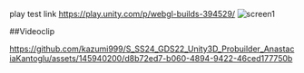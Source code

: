 play test link
https://play.unity.com/p/webgl-builds-394529/
![screen1](https://github.com/kazumi999/S_SS24_GDS22_Unity3D_Probuilder_AnastaciaKantoglu/assets/145940200/d66987f7-6e06-45ff-92ae-eafbe9cb039d)

##Videoclip

https://github.com/kazumi999/S_SS24_GDS22_Unity3D_Probuilder_AnastaciaKantoglu/assets/145940200/d8b72ed7-b060-4894-9422-46ced177750b

